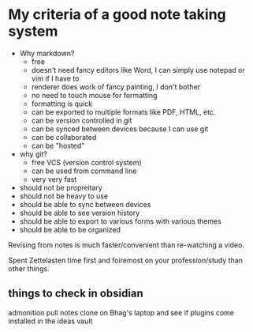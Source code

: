 # My criteria of a good note taking system
- Why markdown?
	- free
	- doesn't need fancy editors like Word, I can simply use notepad or vim if I have to
	- renderer does work of fancy painting, I don't bother
	- no need to touch mouse for formatting
	- formatting is quick
	- can be exported to multiple formats like PDF, HTML, etc.
	- can be version controlled in git
	- can be synced between devices because I can use git
	- can be collaborated
	- can be "hosted"
- why git?
	- free VCS (version control system)
	- can be used from command line
	- very very fast
- should not be propreitary
- should not be heavy to use
- should be able to sync between devices
- should be able to see version history
- should be able to export to various forms with various themes
- should be able to be organized


Revising from notes is much faster/convenient than re-watching a video.

Spent Zettelasten time first and foiremost on your profession/study than other things.


## things to check in obsidian
admonition
pull notes clone on Bhag's laptop and see if plugins come installed in the ideas vault
